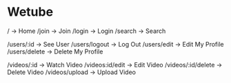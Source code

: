 # Wetube

/ -> Home
/join -> Join
/login -> Login
/search -> Search

/users/:id -> See User
/users/logout -> Log Out
/users/edit -> Edit My Profile
/users/delete -> Delete My Profile

/videos/:id -> Watch Video
/videos:id/edit -> Edit Video
/videos/:id/delete -> Delete Video
/videos/upload -> Upload Video
